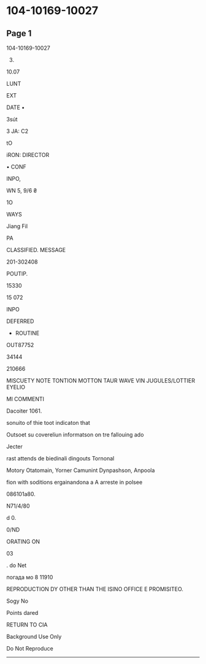 # 104-10169-10027

## Page 1

104-10169-10027

03.

10.07

LUNT

EXT

DATE •

3sút

3 JA: C2

tO

iRON: DIRECTOR

• CONF

INPO,

WN 5, 9/6 ₴

1O

WAYS

Jiang Fil

PA

CLASSIFIED. MESSAGE

201-302408

POUTIP.

15330

15 072

INPO

DEFERRED

* ROUTINE

OUT87752

34144

210666

MISCUETY NOTE TONTION MOTTON TAUR WAVE VIN JUGULES/LOTTIER EYELIO

MI COMMENTI

Dacoiter 1061.

sonuito of thie toot indicaton that

Outsoet su covereliun informatson on tre fallouing ado

Jecter

rast attends de biedinali dingouts Tornonal

Motory Otatomain, Yorner Camunint Dynpashson, Anpoola

fion with soditions ergainandona a A arreste in polsee

086101a80.

N71/4/80

d 0.

0/ND

ORATING ON

03

. do Net

погада мо 8 11910

REPRODUCTION DY OTHER THAN THE ISINO OFFICE E PROMISITEO.

Sogy No

Points dared

RETURN TO CIA

Background Use Only

Do Not Reproduce

---

